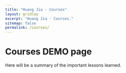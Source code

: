 ```yaml
---
title: "Huang Jia - Courses"
layout: gridlay
excerpt: "Huang Jia - Courses."
sitemap: false
permalink: /courses/
---
```



# Courses DEMO page

Here will be a summary of the important lessons learned.

